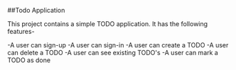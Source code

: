 ##Todo Application

This project contains a simple TODO application.
It has the following features-

-A user can sign-up
-A user can sign-in
-A user can create a TODO
-A user can delete a TODO
-A user can see existing TODO's
-A user can mark a TODO as done